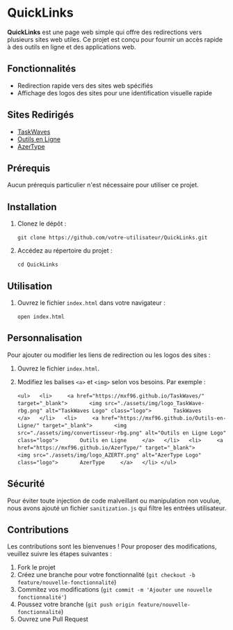 # QuickLinks

**QuickLinks** est une page web simple qui offre des redirections vers plusieurs sites web utiles. Ce projet est conçu pour fournir un accès rapide à des outils en ligne et des applications web.

## Fonctionnalités

- Redirection rapide vers des sites web spécifiés
- Affichage des logos des sites pour une identification visuelle rapide

## Sites Redirigés

- [TaskWaves](https://mxf96.github.io/TaskWaves/)
- [Outils en Ligne](https://mxf96.github.io/Outils-en-Ligne/)
- [AzerType](https://mxf96.github.io/AzerType/)

## Prérequis

Aucun prérequis particulier n'est nécessaire pour utiliser ce projet.

## Installation

1. Clonez le dépôt :
    
    `git clone https://github.com/votre-utilisateur/QuickLinks.git`
    
2. Accédez au répertoire du projet :
    
    `cd QuickLinks`
    

## Utilisation

1. Ouvrez le fichier `index.html` dans votre navigateur :
    
    `open index.html`
    

## Personnalisation

Pour ajouter ou modifier les liens de redirection ou les logos des sites :

1. Ouvrez le fichier `index.html`.
2. Modifiez les balises `<a>` et `<img>` selon vos besoins. Par exemple :
    
    
    `<ul>   <li>     <a href="https://mxf96.github.io/TaskWaves/" target="_blank">       <img src="./assets/img/logo_TaskWave-rbg.png" alt="TaskWaves Logo" class="logo">       TaskWaves     </a>   </li>   <li>     <a href="https://mxf96.github.io/Outils-en-Ligne/" target="_blank">       <img src="./assets/img/convertisseur-rbg.png" alt="Outils en Ligne Logo" class="logo">       Outils en Ligne     </a>   </li>   <li>     <a href="https://mxf96.github.io/AzerType/" target="_blank">       <img src="./assets/img/logo_AZERTY.png" alt="AzerType Logo" class="logo">       AzerType     </a>   </li> </ul>`
    

## Sécurité

Pour éviter toute injection de code malveillant ou manipulation non voulue, nous avons ajouté un fichier `sanitization.js` qui filtre les entrées utilisateur.

## Contributions

Les contributions sont les bienvenues ! Pour proposer des modifications, veuillez suivre les étapes suivantes :

1. Fork le projet
2. Créez une branche pour votre fonctionnalité (`git checkout -b feature/nouvelle-fonctionnalité`)
3. Commitez vos modifications (`git commit -m 'Ajouter une nouvelle fonctionnalité'`)
4. Poussez votre branche (`git push origin feature/nouvelle-fonctionnalité`)
5. Ouvrez une Pull Request